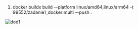 1. docker buildx build --platform linux/amd64,linux/arm64 -t 99552/zadanie1_docker:multi --push .

![dod1](https://github.com/user-attachments/assets/ed1e0809-1a51-4136-a5e5-65ab5c10a900)
